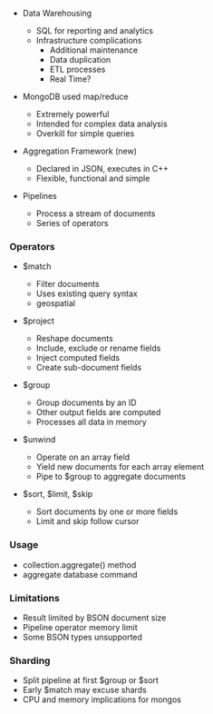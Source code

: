 - Data Warehousing
	- SQL for reporting and analytics
	- Infrastructure complications
		 - Additional maintenance
		 - Data duplication
		 - ETL processes
		 - Real Time?


 - MongoDB used map/reduce
   - Extremely powerful
   - Intended for complex data analysis
   - Overkill for simple queries

 - Aggregation Framework (new)
   - Declared in JSON, executes in C++
   - Flexible, functional and simple


 - Pipelines
   - Process a stream of documents
   - Series of operators

### Operators
 - $match
   - Filter documents
   - Uses existing query syntax
   - geospatial

 - $project
   - Reshape documents
   - Include, exclude or rename fields
   - Inject computed fields
   - Create sub-document fields

 - $group
   - Group documents by an ID
   - Other output fields are computed
   - Processes all data in memory

 - $unwind
   - Operate on an array field
   - Yield new documents for each array element
   - Pipe to $group to aggregate documents

 - $sort, $limit, $skip
   - Sort documents by one or more fields
   - Limit and skip follow cursor


### Usage
 - collection.aggregate() method
 - aggregate database command

### Limitations
 - Result limited by BSON document size
 - Pipeline operator memory limit
 - Some BSON types unsupported

### Sharding
 - Split pipeline at first $group or $sort
 - Early $match may excuse shards
 - CPU and memory implications for mongos